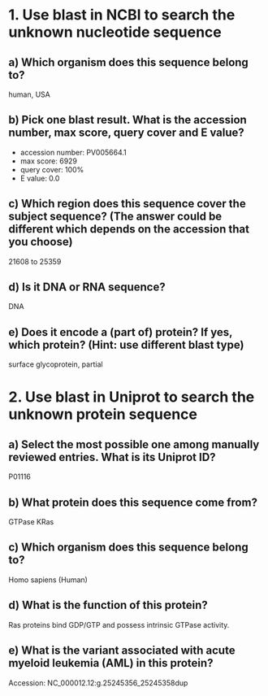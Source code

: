 # 1. Use blast in NCBI to search the unknown nucleotide sequence
## a) Which organism does this sequence belong to?
human, USA

## b) Pick one blast result. What is the accession number, max score, query cover and E value?
- accession number: PV005664.1
- max score: 6929
- query cover: 100%
- E value: 0.0

## c) Which region does this sequence cover the subject sequence? (The answer could be different which depends on the accession that you choose)
21608 to 25359

## d) Is it DNA or RNA sequence?
DNA

## e) Does it encode a (part of) protein? If yes, which protein? (Hint: use different blast type)
surface glycoprotein, partial


# 2. Use blast in Uniprot to search the unknown protein sequence
## a) Select the most possible one among manually reviewed entries. What is its Uniprot ID?
P01116

## b) What protein does this sequence come from?
GTPase KRas

## c) Which organism does this sequence belong to?
Homo sapiens (Human)

## d) What is the function of this protein?
Ras proteins bind GDP/GTP and possess intrinsic GTPase activity.

## e) What is the variant associated with acute myeloid leukemia (AML) in this protein?
Accession: NC_000012.12:g.25245356_25245358dup

